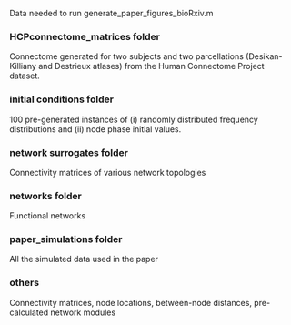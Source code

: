 Data needed to run generate_paper_figures_bioRxiv.m

### HCPconnectome_matrices folder
Connectome generated for two subjects and two parcellations (Desikan-Killiany and Destrieux atlases) from the Human Connectome Project dataset.

### initial conditions folder
100 pre-generated instances of (i) randomly distributed frequency distributions and (ii) node phase initial values.

### network surrogates folder
Connectivity matrices of various network topologies

### networks folder
Functional networks

### paper_simulations folder
All the simulated data used in the paper

### others
Connectivity matrices, node locations, between-node distances, pre-calculated network modules
